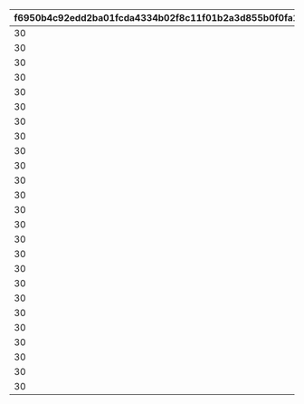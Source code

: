 |f6950b4c92edd2ba01fcda4334b02f8c11f01b2a3d855b0f0fa1549da5463c8f|ddfdc38c6f1757fec3176018d0dc2ef22547962b66e52ff3e796353ca9ba7f38|2c50181a8d188389ba7d60bfa210fc4da644296cbe4afdcb091f981949142915|a1b6df971d99c7508e13bf11eff870abac7a9a5a2806e44bc4e351ad26a73aaa|b4d9f2802275dcfab20d414e09314166394a2cf59a6460b16e58cc3e3bfc93ea|08acbd84d31ad7d9ebb7c77b76beb720f84eb88ca8e7426c1befbca0da88ef4c|92b0146dcd37ca7af6ba2f90673dfa220538984c27998b4bfa55f54051a36672|b994c7f6ec46251db8d8c36e7664331f928a4d1f9336ceb4f7e5c19ab8a9fc09|4163a3e9ca859295bedea727e141c394a7ec808ed1f6cf25e49f50e80950623c|329d62aacf218c85fc9893c00e8db294fbb2736664e490c4bc4f9863812f367b|2c1ffeaa9e2c333b3fb62dca486cb5c1066c9d5ce04cb53ad6fb91d16906dfa0|1f92eeeb5ac1b98a9a3a1a9373cad59b54fc3e18ac917d47f5ea728e6525b75a|76ef4997d120e92ff0d1d280c9904bb2eec2c4703437c07f7c40feb358ce7682|1f53f8d7cf64e598139ca67028e5e4f6618c151c5a2a6d6a5a1df2d5fc1c704f|2d827fea41ec04e9e0250aaa13975e637ffb522dcd9c10825dbdc1e1163d75d0|f5c15b941a98150a11c453402dd442a57a888988ae5eebe5ea640ff6853712c5|
| --- | --- | --- | --- | --- | --- | --- | --- | --- | --- | --- | --- | --- | --- | --- | --- |
|30|0|0|1|0|0|8|0|91002|140000|0|0|0|4|0|110001|
|30|0|0|1|0|0|8|0|91002|140000|0|0|0|4|0|110002|
|30|0|0|1|0|0|8|0|91002|140000|0|0|0|4|0|110003|
|30|0|0|1|0|0|8|0|91002|140000|0|0|0|4|0|110004|
|30|0|0|1|0|0|8|0|91002|140000|0|0|0|4|0|110005|
|30|0|0|1|0|0|8|0|91002|140000|0|0|0|4|0|120001|
|30|0|0|1|0|0|8|0|91002|140000|0|0|0|4|0|120002|
|30|0|0|1|0|0|8|0|91002|140000|0|0|0|4|0|120003|
|30|0|0|1|0|0|8|0|91002|140000|0|0|0|4|0|120004|
|30|0|0|1|0|0|8|0|91002|140000|0|0|0|4|0|120005|
|30|0|0|1|0|0|8|0|91002|140000|0|0|0|4|0|130001|
|30|0|0|1|0|0|8|0|91002|140000|0|0|0|4|0|130002|
|30|0|0|1|0|0|8|0|91002|140000|0|0|0|4|0|130003|
|30|0|0|1|0|0|8|0|91002|140000|0|0|0|4|0|130004|
|30|0|0|1|0|0|8|0|91002|140000|0|0|0|4|0|130005|
|30|0|0|1|0|0|8|0|91002|140000|0|0|0|4|0|140001|
|30|0|0|1|0|0|8|0|91002|140000|0|0|0|4|0|140002|
|30|0|0|1|0|0|8|0|91002|140000|0|0|0|4|0|140003|
|30|0|0|1|0|0|8|0|91002|140000|0|0|0|4|0|140004|
|30|0|0|1|0|0|8|0|91002|140000|0|0|0|4|0|140005|
|30|0|0|1|0|0|8|0|91002|140000|0|0|0|4|0|150001|
|30|0|0|1|0|0|8|0|91002|140000|0|0|0|4|0|150002|
|30|0|0|1|0|0|8|0|91002|140000|0|0|0|4|0|150003|
|30|0|0|1|0|0|8|0|91002|140000|0|0|0|4|0|150004|
|30|0|0|1|0|0|8|0|91002|140000|0|0|0|4|0|150005|